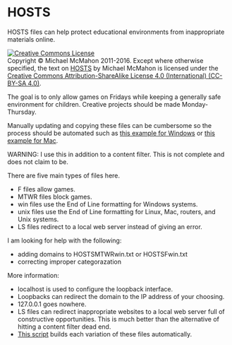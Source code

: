 # HOSTS
HOSTS files can help protect educational environments from inappropriate materials online.

<a rel="license" href="http://creativecommons.org/licenses/by-sa/4.0/"><img alt="Creative Commons License" style="border-width:0" src="https://i.creativecommons.org/l/by-sa/4.0/88x31.png" /></a><br>Copyright © Michael McMahon 2011-2016.  Except where otherwise specified, the text on <a href="https://github.com/TechnologyClassroom/HOSTS/">HOSTS</a> by Michael McMahon is licensed under the <a href="https://creativecommons.org/licenses/by-sa/4.0/">Creative Commons Attribution-ShareAlike License 4.0 (International) (CC-BY-SA 4.0)</a>.

The goal is to only allow games on Fridays while keeping a generally safe environment for children.  Creative projects should be made Monday-Thursday.

Manually updating and copying these files can be cumbersome so the process should be automated such as <a href="https://github.com/BlueHillBGCB/BAT">this example for Windows</a> or <a href="https://github.com/BlueHillBGCB/bash/blob/master/updatehosts.sh">this example for Mac</a>.

WARNING: I use this in addition to a content filter.  This is not complete and does not claim to be.

There are five main types of files here.
  * F files allow games.
  * MTWR files block games.
  * win files use the End of Line formatting for Windows systems.
  * unix files use the End of Line formatting for Linux, Mac, routers, and Unix systems.
  * LS files redirect to a local web server instead of giving an error.

I am looking for help with the following:
  * adding domains to HOSTSMTWRwin.txt or HOSTSFwin.txt
  * correcting improper categorazation

More information:
  * localhost is used to configure the loopback interface.
  * Loopbacks can redirect the domain to the IP address of your choosing.
  * 127.0.0.1 goes nowhere.
  * LS files can redirect inappropriate websites to a local web server full of constructive opportunities.  This is much better than the alternative of hitting a content filter dead end.
  * <a href="https://github.com/BlueHillBGCB/bash/blob/master/updateallhosts.sh">This script</a> builds each variation of these files automatically.

